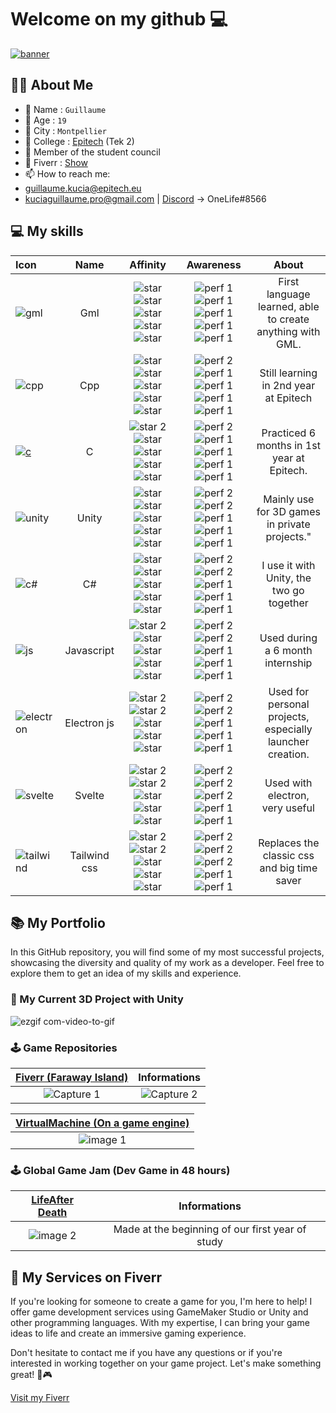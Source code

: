 # Welcome on my github 💻
[![banner](https://user-images.githubusercontent.com/91091263/145590468-5fa38990-3d53-4a49-b907-271bd856840d.jpg)](https://github.com/KuciaGuillaume)

##  🙋‍♂️ About Me
- 📇 Name : `Guillaume`
- 👨 Age : `19`
- 🌆 City : `Montpellier`
- 🏢 College : [Epitech](https://www.epitech.eu/) (Tek 2)
- 🏅 Member of the student council
- 🛒 Fiverr : [Show](https://fr.fiverr.com/guillaume_kucia?public_mode=true)
- 📫 How to reach me:
-  [guillaume.kucia@epitech.eu](https://www.google.com/intl/fr/gmail/about/) 
-  [kuciaguillaume.pro@gmail.com](https://www.google.com/intl/fr/gmail/about/) 
   | [Discord](https://discord.com/) -> OneLife#8566
   
## 💻 My skills

| **Icon** | **Name** | **Affinity** | **Awareness** | **About** |
| :--- | :---: | :---: | :---: | :---: |
| ![gml](https://user-images.githubusercontent.com/91091263/144885379-80088c2a-3cb3-4514-ab2e-e328020b1796.png) | Gml | ![star](https://user-images.githubusercontent.com/91091263/227468969-e2f1d397-28ef-483b-ac3c-cbf022899181.png) ![star](https://user-images.githubusercontent.com/91091263/227468969-e2f1d397-28ef-483b-ac3c-cbf022899181.png) ![star](https://user-images.githubusercontent.com/91091263/227468969-e2f1d397-28ef-483b-ac3c-cbf022899181.png) ![star](https://user-images.githubusercontent.com/91091263/227468969-e2f1d397-28ef-483b-ac3c-cbf022899181.png) ![star](https://user-images.githubusercontent.com/91091263/227468969-e2f1d397-28ef-483b-ac3c-cbf022899181.png) | ![perf 1](https://user-images.githubusercontent.com/91091263/227479300-ce668bed-af56-4ac3-8c25-7b951c440ae2.png) ![perf 1](https://user-images.githubusercontent.com/91091263/227479300-ce668bed-af56-4ac3-8c25-7b951c440ae2.png) ![perf 1](https://user-images.githubusercontent.com/91091263/227479300-ce668bed-af56-4ac3-8c25-7b951c440ae2.png) ![perf 1](https://user-images.githubusercontent.com/91091263/227479300-ce668bed-af56-4ac3-8c25-7b951c440ae2.png) ![perf 1](https://user-images.githubusercontent.com/91091263/227479300-ce668bed-af56-4ac3-8c25-7b951c440ae2.png) | First language learned, able to create anything with GML. |
| ![cpp](https://user-images.githubusercontent.com/91091263/227474651-f6b17c08-684c-4436-b13f-69988e4d0d19.png) | Cpp | ![star](https://user-images.githubusercontent.com/91091263/227468969-e2f1d397-28ef-483b-ac3c-cbf022899181.png) ![star](https://user-images.githubusercontent.com/91091263/227468969-e2f1d397-28ef-483b-ac3c-cbf022899181.png) ![star](https://user-images.githubusercontent.com/91091263/227468969-e2f1d397-28ef-483b-ac3c-cbf022899181.png) ![star](https://user-images.githubusercontent.com/91091263/227468969-e2f1d397-28ef-483b-ac3c-cbf022899181.png) ![star](https://user-images.githubusercontent.com/91091263/227468969-e2f1d397-28ef-483b-ac3c-cbf022899181.png) | ![perf 2](https://user-images.githubusercontent.com/91091263/227479588-01f68bb7-3586-4c23-a035-e1a20dc433e8.png) ![perf 1](https://user-images.githubusercontent.com/91091263/227479300-ce668bed-af56-4ac3-8c25-7b951c440ae2.png) ![perf 1](https://user-images.githubusercontent.com/91091263/227479300-ce668bed-af56-4ac3-8c25-7b951c440ae2.png) ![perf 1](https://user-images.githubusercontent.com/91091263/227479300-ce668bed-af56-4ac3-8c25-7b951c440ae2.png) ![perf 1](https://user-images.githubusercontent.com/91091263/227479300-ce668bed-af56-4ac3-8c25-7b951c440ae2.png) | Still learning in 2nd year at Epitech |
| [![c](https://user-images.githubusercontent.com/91091263/227466764-dacba2df-152b-42a6-8d4f-77292e7fe368.png)](https://www.cprogramming.com/) | C | ![star 2](https://user-images.githubusercontent.com/91091263/227472552-b89248a0-fd75-4ebb-963d-35c46fb8ad20.png) ![star](https://user-images.githubusercontent.com/91091263/227468969-e2f1d397-28ef-483b-ac3c-cbf022899181.png) ![star](https://user-images.githubusercontent.com/91091263/227468969-e2f1d397-28ef-483b-ac3c-cbf022899181.png) ![star](https://user-images.githubusercontent.com/91091263/227468969-e2f1d397-28ef-483b-ac3c-cbf022899181.png) ![star](https://user-images.githubusercontent.com/91091263/227468969-e2f1d397-28ef-483b-ac3c-cbf022899181.png) | ![perf 2](https://user-images.githubusercontent.com/91091263/227479588-01f68bb7-3586-4c23-a035-e1a20dc433e8.png) ![perf 1](https://user-images.githubusercontent.com/91091263/227479300-ce668bed-af56-4ac3-8c25-7b951c440ae2.png) ![perf 1](https://user-images.githubusercontent.com/91091263/227479300-ce668bed-af56-4ac3-8c25-7b951c440ae2.png) ![perf 1](https://user-images.githubusercontent.com/91091263/227479300-ce668bed-af56-4ac3-8c25-7b951c440ae2.png) ![perf 1](https://user-images.githubusercontent.com/91091263/227479300-ce668bed-af56-4ac3-8c25-7b951c440ae2.png)  | Practiced 6 months in 1st year at Epitech. |
| ![unity](https://user-images.githubusercontent.com/91091263/227484099-5291cce3-b8d9-4023-a9e1-86e35170c04a.png) | Unity | ![star](https://user-images.githubusercontent.com/91091263/227468969-e2f1d397-28ef-483b-ac3c-cbf022899181.png) ![star](https://user-images.githubusercontent.com/91091263/227468969-e2f1d397-28ef-483b-ac3c-cbf022899181.png) ![star](https://user-images.githubusercontent.com/91091263/227468969-e2f1d397-28ef-483b-ac3c-cbf022899181.png) ![star](https://user-images.githubusercontent.com/91091263/227468969-e2f1d397-28ef-483b-ac3c-cbf022899181.png) ![star](https://user-images.githubusercontent.com/91091263/227468969-e2f1d397-28ef-483b-ac3c-cbf022899181.png) | ![perf 2](https://user-images.githubusercontent.com/91091263/227479588-01f68bb7-3586-4c23-a035-e1a20dc433e8.png) ![perf 2](https://user-images.githubusercontent.com/91091263/227479588-01f68bb7-3586-4c23-a035-e1a20dc433e8.png) ![perf 1](https://user-images.githubusercontent.com/91091263/227479300-ce668bed-af56-4ac3-8c25-7b951c440ae2.png) ![perf 1](https://user-images.githubusercontent.com/91091263/227479300-ce668bed-af56-4ac3-8c25-7b951c440ae2.png) ![perf 1](https://user-images.githubusercontent.com/91091263/227479300-ce668bed-af56-4ac3-8c25-7b951c440ae2.png) | Mainly use for 3D games in private projects." |
| ![c#](https://user-images.githubusercontent.com/91091263/227483121-0128af8b-bfa3-409d-82b9-a5ffc0bd7489.png) | C# | ![star](https://user-images.githubusercontent.com/91091263/227468969-e2f1d397-28ef-483b-ac3c-cbf022899181.png) ![star](https://user-images.githubusercontent.com/91091263/227468969-e2f1d397-28ef-483b-ac3c-cbf022899181.png) ![star](https://user-images.githubusercontent.com/91091263/227468969-e2f1d397-28ef-483b-ac3c-cbf022899181.png) ![star](https://user-images.githubusercontent.com/91091263/227468969-e2f1d397-28ef-483b-ac3c-cbf022899181.png) ![star](https://user-images.githubusercontent.com/91091263/227468969-e2f1d397-28ef-483b-ac3c-cbf022899181.png) | ![perf 2](https://user-images.githubusercontent.com/91091263/227479588-01f68bb7-3586-4c23-a035-e1a20dc433e8.png) ![perf 2](https://user-images.githubusercontent.com/91091263/227479588-01f68bb7-3586-4c23-a035-e1a20dc433e8.png) ![perf 1](https://user-images.githubusercontent.com/91091263/227479300-ce668bed-af56-4ac3-8c25-7b951c440ae2.png) ![perf 1](https://user-images.githubusercontent.com/91091263/227479300-ce668bed-af56-4ac3-8c25-7b951c440ae2.png) ![perf 1](https://user-images.githubusercontent.com/91091263/227479300-ce668bed-af56-4ac3-8c25-7b951c440ae2.png) | I use it with Unity, the two go together |
| ![js](https://user-images.githubusercontent.com/91091263/227475922-28a863ff-f802-43b7-9e6a-64cdeb68536f.png) | Javascript | ![star 2](https://user-images.githubusercontent.com/91091263/227472552-b89248a0-fd75-4ebb-963d-35c46fb8ad20.png) ![star](https://user-images.githubusercontent.com/91091263/227468969-e2f1d397-28ef-483b-ac3c-cbf022899181.png) ![star](https://user-images.githubusercontent.com/91091263/227468969-e2f1d397-28ef-483b-ac3c-cbf022899181.png) ![star](https://user-images.githubusercontent.com/91091263/227468969-e2f1d397-28ef-483b-ac3c-cbf022899181.png) ![star](https://user-images.githubusercontent.com/91091263/227468969-e2f1d397-28ef-483b-ac3c-cbf022899181.png) | ![perf 2](https://user-images.githubusercontent.com/91091263/227479588-01f68bb7-3586-4c23-a035-e1a20dc433e8.png) ![perf 2](https://user-images.githubusercontent.com/91091263/227479588-01f68bb7-3586-4c23-a035-e1a20dc433e8.png) ![perf 1](https://user-images.githubusercontent.com/91091263/227479300-ce668bed-af56-4ac3-8c25-7b951c440ae2.png) ![perf 1](https://user-images.githubusercontent.com/91091263/227479300-ce668bed-af56-4ac3-8c25-7b951c440ae2.png) ![perf 1](https://user-images.githubusercontent.com/91091263/227479300-ce668bed-af56-4ac3-8c25-7b951c440ae2.png) | Used during a 6 month internship |
| ![electron](https://user-images.githubusercontent.com/91091263/227476817-e7a1e81f-d3f5-42b1-a6e2-6c536a93fd8b.png) | Electron js | ![star 2](https://user-images.githubusercontent.com/91091263/227472552-b89248a0-fd75-4ebb-963d-35c46fb8ad20.png) ![star 2](https://user-images.githubusercontent.com/91091263/227472552-b89248a0-fd75-4ebb-963d-35c46fb8ad20.png) ![star](https://user-images.githubusercontent.com/91091263/227468969-e2f1d397-28ef-483b-ac3c-cbf022899181.png) ![star](https://user-images.githubusercontent.com/91091263/227468969-e2f1d397-28ef-483b-ac3c-cbf022899181.png) ![star](https://user-images.githubusercontent.com/91091263/227468969-e2f1d397-28ef-483b-ac3c-cbf022899181.png) | ![perf 2](https://user-images.githubusercontent.com/91091263/227479588-01f68bb7-3586-4c23-a035-e1a20dc433e8.png) ![perf 2](https://user-images.githubusercontent.com/91091263/227479588-01f68bb7-3586-4c23-a035-e1a20dc433e8.png) ![perf 1](https://user-images.githubusercontent.com/91091263/227479300-ce668bed-af56-4ac3-8c25-7b951c440ae2.png) ![perf 1](https://user-images.githubusercontent.com/91091263/227479300-ce668bed-af56-4ac3-8c25-7b951c440ae2.png) ![perf 1](https://user-images.githubusercontent.com/91091263/227479300-ce668bed-af56-4ac3-8c25-7b951c440ae2.png) | Used for personal projects, especially launcher creation. |
| ![svelte](https://user-images.githubusercontent.com/91091263/227486266-8e2afb33-ba80-4f7b-b6ee-e5ebeb447b9b.png) | Svelte | ![star 2](https://user-images.githubusercontent.com/91091263/227472552-b89248a0-fd75-4ebb-963d-35c46fb8ad20.png) ![star 2](https://user-images.githubusercontent.com/91091263/227472552-b89248a0-fd75-4ebb-963d-35c46fb8ad20.png) ![star](https://user-images.githubusercontent.com/91091263/227468969-e2f1d397-28ef-483b-ac3c-cbf022899181.png) ![star](https://user-images.githubusercontent.com/91091263/227468969-e2f1d397-28ef-483b-ac3c-cbf022899181.png) ![star](https://user-images.githubusercontent.com/91091263/227468969-e2f1d397-28ef-483b-ac3c-cbf022899181.png) | ![perf 2](https://user-images.githubusercontent.com/91091263/227479588-01f68bb7-3586-4c23-a035-e1a20dc433e8.png) ![perf 2](https://user-images.githubusercontent.com/91091263/227479588-01f68bb7-3586-4c23-a035-e1a20dc433e8.png) ![perf 2](https://user-images.githubusercontent.com/91091263/227479588-01f68bb7-3586-4c23-a035-e1a20dc433e8.png) ![perf 1](https://user-images.githubusercontent.com/91091263/227479300-ce668bed-af56-4ac3-8c25-7b951c440ae2.png) ![perf 1](https://user-images.githubusercontent.com/91091263/227479300-ce668bed-af56-4ac3-8c25-7b951c440ae2.png) | Used with electron, very useful |
| ![tailwind](https://user-images.githubusercontent.com/91091263/227488809-6484ebe3-6c5d-4f3c-80ad-d01c0d83f36e.png) | Tailwind css | ![star 2](https://user-images.githubusercontent.com/91091263/227472552-b89248a0-fd75-4ebb-963d-35c46fb8ad20.png) ![star 2](https://user-images.githubusercontent.com/91091263/227472552-b89248a0-fd75-4ebb-963d-35c46fb8ad20.png) ![star](https://user-images.githubusercontent.com/91091263/227468969-e2f1d397-28ef-483b-ac3c-cbf022899181.png) ![star](https://user-images.githubusercontent.com/91091263/227468969-e2f1d397-28ef-483b-ac3c-cbf022899181.png) ![star](https://user-images.githubusercontent.com/91091263/227468969-e2f1d397-28ef-483b-ac3c-cbf022899181.png) | ![perf 2](https://user-images.githubusercontent.com/91091263/227479588-01f68bb7-3586-4c23-a035-e1a20dc433e8.png) ![perf 2](https://user-images.githubusercontent.com/91091263/227479588-01f68bb7-3586-4c23-a035-e1a20dc433e8.png) ![perf 2](https://user-images.githubusercontent.com/91091263/227479588-01f68bb7-3586-4c23-a035-e1a20dc433e8.png) ![perf 1](https://user-images.githubusercontent.com/91091263/227479300-ce668bed-af56-4ac3-8c25-7b951c440ae2.png) ![perf 1](https://user-images.githubusercontent.com/91091263/227479300-ce668bed-af56-4ac3-8c25-7b951c440ae2.png) | Replaces the classic css and big time saver |

## 📚 My Portfolio

In this GitHub repository, you will find some of my most successful projects, showcasing the diversity and quality of my work as a developer. Feel free to explore them to get an idea of my skills and experience.

### 🔴 My Current 3D Project with Unity

![ezgif com-video-to-gif](https://user-images.githubusercontent.com/91091263/227572570-2102668a-a258-4d11-bcc3-bd553d65b081.gif)

### 🕹 Game Repositories

| [Fiverr (Faraway Island)](https://github.com/KuciaGuillaume/FiverFarawayIsland) | Informations |
| :---: | :---: |
| ![Capture 1](https://user-images.githubusercontent.com/91091263/227508738-68ab759e-0d32-49e8-8032-9fae1740ecad.png) | ![Capture 2](https://user-images.githubusercontent.com/91091263/227509924-1fbef38d-5ac5-4112-96fd-79894519cdbc.png)

| [VirtualMachine (On a game engine)](https://github.com/KuciaGuillaume/Virtual-Machine) |
| :---:
| ![image 1](https://user-images.githubusercontent.com/91091263/227542411-81a06877-db12-48b1-9b68-21f20aee3a34.png)

### 🕹 Global Game Jam (Dev Game in 48 hours)

| [LifeAfter Death](https://github.com/KuciaGuillaume/Game-Jam-2) | Informations |
| :---: | :---: |
| ![image 2](https://user-images.githubusercontent.com/91091263/227574324-1f9361c0-7837-4f9a-abbe-a0932a49cd7f.png) | Made at the beginning of our first year of study |



## 🚀 My Services on Fiverr

If you're looking for someone to create a game for you, I'm here to help! I offer game development services using GameMaker Studio or Unity and other programming languages. With my expertise, I can bring your game ideas to life and create an immersive gaming experience.

Don't hesitate to contact me if you have any questions or if you're interested in working together on your game project. Let's make something great! 🚀🎮

[Visit my Fiverr](https://www.fiverr.com/guillaume_kucia?up_rollout=true)


